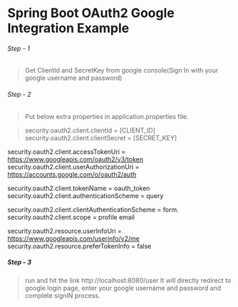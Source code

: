 # Spring Boot OAuth2 Google Integration Example

###### Step - 1 
> Get ClientId and SecretKey from google console(Sign In with your google username and password)

###### Step - 2

> Put below extra properties in application.properties file.

>  security.oauth2.client.clientId = [CLIENT_ID] 
  security.oauth2.client.clientSecret = [SECRET_KEY]

  security.oauth2.client.accessTokenUri  =  https://www.googleapis.com/oauth2/v3/token
  security.oauth2.client.userAuthorizationUri  =  https://accounts.google.com/o/oauth2/auth

  security.oauth2.client.tokenName = oauth_token
  security.oauth2.client.authenticationScheme = query

  security.oauth2.client.clientAuthenticationScheme = form.
  security.oauth2.client.scope = profile email

  security.oauth2.resource.userInfoUri  =  https://www.googleapis.com/userinfo/v2/me
  security.oauth2.resource.preferTokenInfo = false


##### Step - 3
   > run and hit the link http://localhost:8080/user
   > It will directly redirect to google login page, enter your google username and password and complete signIN process.
